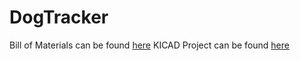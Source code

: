# DogTracker
Bill of Materials can be found [here](https://github.com/krsandwich/DogTracker/tree/master/Hardware/BOM)
KICAD Project can be found [here](https://github.com/krsandwich/DogTracker/tree/master/Hardware/Kicad)
